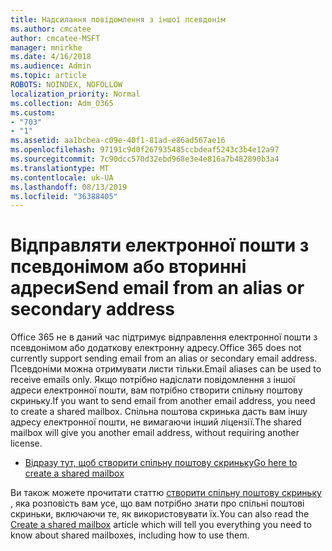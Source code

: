 ```yaml
---
title: Надсилання повідомлення з іншої псевдонім
ms.author: cmcatee
author: cmcatee-MSFT
manager: mnirkhe
ms.date: 4/16/2018
ms.audience: Admin
ms.topic: article
ROBOTS: NOINDEX, NOFOLLOW
localization_priority: Normal
ms.collection: Adm_O365
ms.custom:
- "703"
- "1"
ms.assetid: aa1bcbea-c09e-40f1-81ad-e86ad567ae16
ms.openlocfilehash: 97191c9d0f267935485ccbdeaf5243c3b4e12a97
ms.sourcegitcommit: 7c90dcc570d32ebd968e3e4e816a7b482890b3a4
ms.translationtype: MT
ms.contentlocale: uk-UA
ms.lasthandoff: 08/13/2019
ms.locfileid: "36388405"
---
```

# <a name="send-email-from-an-alias-or-secondary-address"></a><span data-ttu-id="ebe27-102">Відправляти електронної пошти з псевдонімом або вторинні адреси</span><span class="sxs-lookup"><span data-stu-id="ebe27-102">Send email from an alias or secondary address</span></span>

<span data-ttu-id="ebe27-103">Office 365 не в даний час підтримує відправлення електронної пошти з псевдонімом або додаткову електронну адресу.</span><span class="sxs-lookup"><span data-stu-id="ebe27-103">Office 365 does not currently support sending email from an alias or secondary email address.</span></span> <span data-ttu-id="ebe27-104">Псевдоніми можна отримувати листи тільки.</span><span class="sxs-lookup"><span data-stu-id="ebe27-104">Email aliases can be used to receive emails only.</span></span> <span data-ttu-id="ebe27-105">Якщо потрібно надіслати повідомлення з іншої адреси електронної пошти, вам потрібно створити спільну поштову скриньку.</span><span class="sxs-lookup"><span data-stu-id="ebe27-105">If you want to send email from another email address, you need to create a shared mailbox.</span></span> <span data-ttu-id="ebe27-106">Спільна поштова скринька дасть вам іншу адресу електронної пошти, не вимагаючи інший ліцензії.</span><span class="sxs-lookup"><span data-stu-id="ebe27-106">The shared mailbox will give you another email address, without requiring another license.</span></span>
  
- [<span data-ttu-id="ebe27-107">Відразу тут, щоб створити спільну поштову скриньку</span><span class="sxs-lookup"><span data-stu-id="ebe27-107">Go here to create a shared mailbox</span></span>](https://portal.office.com/AdminPortal/Home#/AssistedGuide/addemailoptions)

<span data-ttu-id="ebe27-108">Ви також можете прочитати статтю [створити спільну поштову скриньку](https://docs.microsoft.com/en-us/office365/admin/email/create-a-shared-mailbox) , яка розповість вам усе, що вам потрібно знати про спільні поштові скриньки, включаючи те, як використовувати їх.</span><span class="sxs-lookup"><span data-stu-id="ebe27-108">You can also read the [Create a shared mailbox](https://docs.microsoft.com/en-us/office365/admin/email/create-a-shared-mailbox) article which will tell you everything you need to know about shared mailboxes, including how to use them.</span></span>